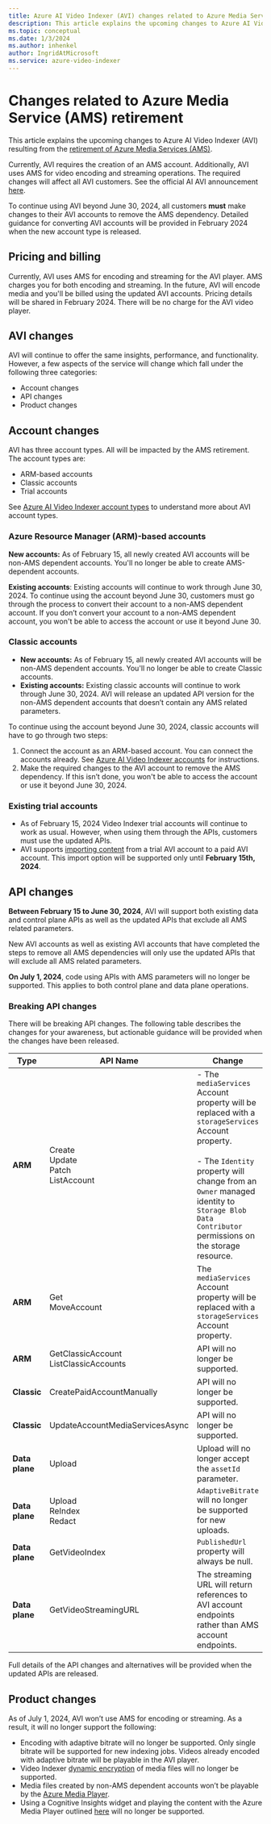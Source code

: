 ```yaml
---
title: Azure AI Video Indexer (AVI) changes related to Azure Media Service (AMS) retirement  
description: This article explains the upcoming changes to Azure AI Video Indexer (AVI) related to the retirement of Azure Media Services (AMS).
ms.topic: conceptual
ms.date: 1/3/2024
ms.author: inhenkel
author: IngridAtMicrosoft
ms.service: azure-video-indexer
---
```


# Changes related to Azure Media Service (AMS) retirement

This article explains the upcoming changes to Azure AI Video Indexer (AVI) resulting from the [retirement of Azure Media Services (AMS)](/azure/media-services/latest/azure-media-services-retirement).

Currently, AVI requires the creation of an AMS account. Additionally, AVI uses AMS for video encoding and streaming operations. The required changes will affect all AVI customers. See the official AI AVI announcement [here](https://azure.microsoft.com/updates/videoindexer-2/).

To continue using AVI beyond June 30, 2024, all customers **must** make changes to their AVI accounts to remove the AMS dependency. Detailed guidance for converting AVI accounts will be provided in February 2024 when the new account type is released.

## Pricing and billing

Currently, AVI uses AMS for encoding and streaming for the AVI player. AMS charges you for both encoding and streaming. In the future, AVI will encode media and you'll be billed using the updated AVI accounts. Pricing details will be shared in February 2024. There will be no charge for the AVI video player.

## AVI changes

AVI will continue to offer the same insights, performance, and functionality. However, a few aspects of the service will change which fall under the following three categories:

- Account changes
- API changes
- Product changes

## Account changes

AVI has three account types. All will be impacted by the AMS retirement. The account types are:

- ARM-based accounts
- Classic accounts
- Trial accounts

See [Azure AI Video Indexer account types](/azure/azure-video-indexer/accounts-overview) to understand more about AVI account types.

### Azure Resource Manager (ARM)-based accounts

**New accounts:** As of February 15, all newly created AVI accounts will be non-AMS dependent accounts. You'll no longer be able to create AMS-dependent accounts.

**Existing accounts**: Existing accounts will continue to work through June 30, 2024. To continue using the account beyond June 30, customers must go through the process to convert their account to a non-AMS dependent account. If you don’t convert your account to a non-AMS dependent account, you won't be able to access the account or use it beyond June 30.

### Classic accounts

- **New accounts:** As of February 15, all newly created AVI accounts will be non-AMS dependent accounts. You'll no longer be able to create Classic accounts.
- **Existing accounts:** Existing classic accounts will continue to work through June 30, 2024. AVI will release an updated API version for the non-AMS dependent accounts that doesn’t contain any AMS related parameters.

To continue using the account beyond June 30, 2024, classic accounts will have to go through two steps:

1. Connect the account as an ARM-based account. You can connect the accounts already. See [Azure AI Video Indexer accounts](accounts-overview.md) for instructions.
1. Make the required changes to the AVI account to remove the AMS dependency. If this isn’t done, you won't be able to access the account or use it beyond June 30, 2024.

### Existing trial accounts

- As of February 15, 2024 Video Indexer trial accounts will continue to work as usual. However, when using them through the APIs, customers must use the updated APIs.
- AVI supports [importing content](import-content-from-trial.md) from a trial AVI account to a paid AVI account. This import option will be supported only until **February 15th, 2024**.

## API changes

**Between February 15 to June 30, 2024**, AVI will support both existing data and control plane APIs as well as the updated APIs that exclude all AMS related parameters.

New AVI accounts as well as existing AVI accounts that have completed the steps to remove all AMS dependencies will only use the updated APIs that will exclude all AMS related parameters.

**On July 1, 2024**, code using APIs with AMS parameters will no longer be supported. This applies to both control plane and data plane operations.

### Breaking API changes

There will be breaking API changes. The following table describes the changes for your awareness, but actionable guidance will be provided when the changes have been released.

| **Type** | **API Name** |  **Change** |
|---|---|---|
| **ARM** | Create<br/>Update<br/>Patch<br/>ListAccount | - The `mediaServices` Account property will be replaced with a `storageServices` Account property.<br/><br/> - The `Identity` property will change from an `Owner` managed identity to `Storage Blob Data Contributor` permissions on the storage resource. |
| **ARM** | Get<br/>MoveAccount | The `mediaServices` Account property will be replaced with a `storageServices` Account property. |
| **ARM** | GetClassicAccount<br/>ListClassicAccounts |  API will no longer be supported. |
| **Classic** | CreatePaidAccountManually | API will no longer be supported. |
| **Classic** | UpdateAccountMediaServicesAsync |  API will no longer be supported. |
| **Data plane** | Upload | Upload will no longer accept the `assetId` parameter. |
| **Data plane** | Upload<br/>ReIndex<br/>Redact | `AdaptiveBitrate` will no longer be supported for new uploads. |
| **Data plane** | GetVideoIndex | `PublishedUrl` property will always be null. |
| **Data plane** | GetVideoStreamingURL | The streaming URL will return references to AVI account endpoints rather than AMS account endpoints. |

Full details of the API changes and alternatives will be provided when the updated APIs are released.

## Product changes

As of July 1, 2024, AVI won’t use AMS for encoding or streaming. As a result, it will no longer support the following:

- Encoding with adaptive bitrate will no longer be supported. Only single bitrate will be supported for new indexing jobs. Videos already encoded with adaptive bitrate will be playable in the AVI player.
- Video Indexer [dynamic encryption](/azure/media-services/latest/drm-content-protection-concept) of media files will no longer be supported.
- Media files created by non-AMS dependent accounts won’t be playable by the [Azure Media Player](https://azure.microsoft.com/products/media-services/media-player).
- Using a Cognitive Insights widget and playing the content with the Azure Media Player outlined [here](video-indexer-embed-widgets.md) will no longer be supported.
